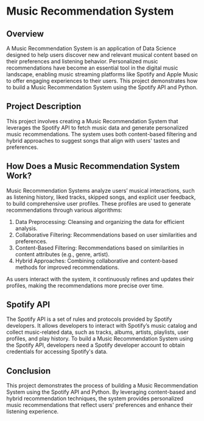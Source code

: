 # Music Recommendation System

## Overview
A Music Recommendation System is an application of Data Science designed to help users discover new and relevant musical content based on their preferences and listening behavior. Personalized music recommendations have become an essential tool in the digital music landscape, enabling music streaming platforms like Spotify and Apple Music to offer engaging experiences to their users. This project demonstrates how to build a Music Recommendation System using the Spotify API and Python.

## Project Description
This project involves creating a Music Recommendation System that leverages the Spotify API to fetch music data and generate personalized music recommendations. The system uses both content-based filtering and hybrid approaches to suggest songs that align with users' tastes and preferences.

## How Does a Music Recommendation System Work?
Music Recommendation Systems analyze users’ musical interactions, such as listening history, liked tracks, skipped songs, and explicit user feedback, to build comprehensive user profiles. These profiles are used to generate recommendations through various algorithms:

1. Data Preprocessing: Cleansing and organizing the data for efficient analysis.
2. Collaborative Filtering: Recommendations based on user similarities and preferences.
3. Content-Based Filtering: Recommendations based on similarities in content attributes (e.g., genre, artist).
4. Hybrid Approaches: Combining collaborative and content-based methods for improved recommendations.

As users interact with the system, it continuously refines and updates their profiles, making the recommendations more precise over time.

## Spotify API
The Spotify API is a set of rules and protocols provided by Spotify developers. It allows developers to interact with Spotify’s music catalog and collect music-related data, such as tracks, albums, artists, playlists, user profiles, and play history. To build a Music Recommendation System using the Spotify API, developers need a Spotify developer account to obtain credentials for accessing Spotify's data.

## Conclusion
This project demonstrates the process of building a Music Recommendation System using the Spotify API and Python. By leveraging content-based and hybrid recommendation techniques, the system provides personalized music recommendations that reflect users' preferences and enhance their listening experience.
